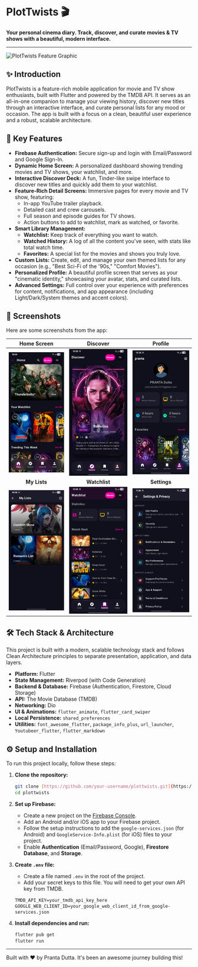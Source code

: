 # PlotTwists 🎬

**Your personal cinema diary. Track, discover, and curate movies & TV shows with a beautiful, modern interface.**

---

![PlotTwists Feature Graphic](<PLACEHOLDER_FOR_YOUR_FEATURE_GRAPHIC_URL>)

## ✨ Introduction

PlotTwists is a feature-rich mobile application for movie and TV show enthusiasts, built with Flutter and powered by the TMDB API. It serves as an all-in-one companion to manage your viewing history, discover new titles through an interactive interface, and curate personal lists for any mood or occasion. The app is built with a focus on a clean, beautiful user experience and a robust, scalable architecture.

## 🚀 Key Features

* **Firebase Authentication:** Secure sign-up and login with Email/Password and Google Sign-In.
* **Dynamic Home Screen:** A personalized dashboard showing trending movies and TV shows, your watchlist, and more.
* **Interactive Discover Deck:** A fun, Tinder-like swipe interface to discover new titles and quickly add them to your watchlist.
* **Feature-Rich Detail Screens:** Immersive pages for every movie and TV show, featuring:
    * In-app YouTube trailer playback.
    * Detailed cast and crew carousels.
    * Full season and episode guides for TV shows.
    * Action buttons to add to watchlist, mark as watched, or favorite.
* **Smart Library Management:**
    * **Watchlist:** Keep track of everything you want to watch.
    * **Watched History:** A log of all the content you've seen, with stats like total watch time.
    * **Favorites:** A special list for the movies and shows you truly love.
* **Custom Lists:** Create, edit, and manage your own themed lists for any occasion (e.g., "Best Sci-Fi of the '90s," "Comfort Movies").
* **Personalized Profile:** A beautiful profile screen that serves as your "cinematic identity," showcasing your avatar, stats, and curated lists.
* **Advanced Settings:** Full control over your experience with preferences for content, notifications, and app appearance (including Light/Dark/System themes and accent colors).

## 📸 Screenshots

Here are some screenshots from the app:

| Home Screen | Discover | Profile |
| :---: | :---: | :---: |
| <img src="./screenshots/home_movie_screenshot_1.jpg" width="250"> | <img src="./screenshots/discover_movie_screenshot_3.jpg" width="250"> | <img src="./screenshots/profile_movie_screenshot_5.jpg" width="250"> |
| **My Lists** | **Watchlist** | **Settings** |
| <img src="./screenshots/my_list_screenshot_6.jpg" width="250"> | <img src="./screenshots/watchlist_movie_screenshot_4.jpg" width="250"> | <img src="./screenshots/settings_screenshot_9.jpg" width="250"> |

## 🛠️ Tech Stack & Architecture

This project is built with a modern, scalable technology stack and follows Clean Architecture principles to separate presentation, application, and data layers.

* **Platform:** Flutter
* **State Management:** Riverpod (with Code Generation)
* **Backend & Database:** Firebase (Authentication, Firestore, Cloud Storage)
* **API:** The Movie Database (TMDB)
* **Networking:** Dio
* **UI & Animations:** `flutter_animate`, `flutter_card_swiper`
* **Local Persistence:** `shared_preferences`
* **Utilities:** `font_awesome_flutter`, `package_info_plus`, `url_launcher`, `Youtubeer_flutter`, `flutter_markdown`

## ⚙️ Setup and Installation

To run this project locally, follow these steps:

1.  **Clone the repository:**
    ```sh
    git clone [https://github.com/your-username/plottwists.git](https://github.com/your-username/plottwists.git)
    cd plottwists
    ```

2.  **Set up Firebase:**
    * Create a new project on the [Firebase Console](https://console.firebase.google.com/).
    * Add an Android and/or iOS app to your Firebase project.
    * Follow the setup instructions to add the `google-services.json` (for Android) and `GoogleService-Info.plist` (for iOS) files to your project.
    * Enable **Authentication** (Email/Password, Google), **Firestore Database**, and **Storage**.

3.  **Create `.env` file:**
    * Create a file named `.env` in the root of the project.
    * Add your secret keys to this file. You will need to get your own API key from TMDB.
    ```env
    TMDB_API_KEY=your_tmdb_api_key_here
    GOOGLE_WEB_CLIENT_ID=your_google_web_client_id_from_google-services.json
    ```

4.  **Install dependencies and run:**
    ```sh
    flutter pub get
    flutter run
    ```

---
Built with ❤️ by Pranta Dutta. It's been an awesome journey building this!